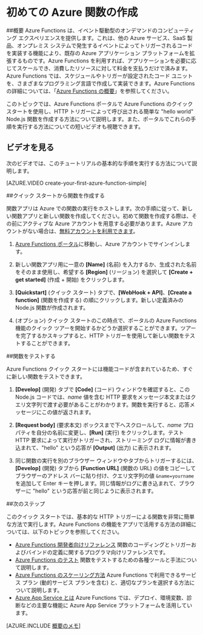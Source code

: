 <properties
   pageTitle="初めての Azure 関数の作成 | Microsoft Azure"
   description="初めての Azure 関数、つまりサーバー不要のアプリケーションを 2 分以内に作成します。"
   services="functions"
   documentationCenter="na"
   authors="ggailey777"
   manager="erikre"
   editor=""
   tags=""
   />

<tags
   ms.service="functions"
   ms.devlang="multiple"
   ms.topic="hero-article"
   ms.tgt_pltfrm="multiple"
   ms.workload="na"
   ms.date="05/05/2016"
   ms.author="glenga"/>

# 初めての Azure 関数の作成

##概要
Azure Functions は、イベント駆動型のオンデマンドのコンピューティング エクスペリエンスを提供します。これは、他の Azure サービス、SaaS 製品、オンプレミス システムで発生するイベントによってトリガーされるコードを実装する機能により、既存の Azure アプリケーション プラットフォームを拡張するものです。Azure Functions を利用すれば、アプリケーションを必要に応じてスケールでき、消費したリソースに対して料金を支払うだけで済みます。Azure Functions では、スケジュールやトリガーが設定されたコード ユニットを、さまざまなプログラミング言語で作成して実装できます。Azure Functions の詳細については、「[Azure Functions の概要](functions-overview.md)」を参照してください。

このトピックでは、Azure Functions ポータルで Azure Functions のクイック スタートを使用し、HTTP トリガーによって呼び出される簡単な "hello world" Node.js 関数を作成する方法について説明します。また、ポータルでこれらの手順を実行する方法についての短いビデオも視聴できます。

## ビデオを見る

次のビデオでは、このチュートリアルの基本的な手順を実行する方法について説明します。

[AZURE.VIDEO create-your-first-azure-function-simple]

##クイック スタートから関数を作成する

関数アプリは Azure での関数の実行をホストします。次の手順に従って、新しい関数アプリと新しい関数を作成してください。初めて関数を作成する際は、その前にアクティブな Azure アカウントを用意する必要があります。Azure アカウントがない場合は、[無料アカウントを利用できます](https://azure.microsoft.com/free/)。

1. [Azure Functions ポータル](https://functions.azure.com/signin)に移動し、Azure アカウントでサインインします。

2. 新しい関数アプリ用に一意の **[Name]** (名前) を入力するか、生成された名前をそのまま使用し、希望する **[Region]** (リージョン) を選択して **[Create + get started]** (作成 + 開始) をクリックします。

3. **[Quickstart]** (クイック スタート) タブで、**[WebHook + API]**、**[Create a function]** (関数を作成する) の順にクリックします。新しい定義済みの Node.js 関数が作成されます。

4. (オプション) クイック スタートのこの時点で、ポータルの Azure Functions 機能のクイック ツアーを開始するかどうか選択することができます。ツアーを完了するかスキップすると、HTTP トリガーを使用して新しい関数をテストすることができます。

##関数をテストする

Azure Functions クイック スタートには機能コードが含まれているため、すぐに新しい関数をテストできます。

1. **[Develop]** (開発) タブで **[Code]** (コード) ウィンドウを確認すると、この Node.js コードでは、*name* 値を含む HTTP 要求をメッセージ本文またはクエリ文字列で渡す必要があることがわかります。関数を実行すると、応答メッセージにこの値が返されます。

2. **[Request body]** (要求本文) ボックスまで下へスクロールして、*name* プロパティを自分の名前に変更し、**[Run]** (実行) をクリックします。テスト HTTP 要求によって実行がトリガーされ、ストリーミング ログに情報が書き込まれて、"hello" という応答が **[Output]** (出力) に表示されます。

3. 同じ関数の実行を別のブラウザー ウィンドウやタブからトリガーするには、**[Develop]** (開発) タブから **[Function URL]** (関数の URL) の値をコピーしてブラウザーのアドレス バーに貼り付け、クエリ文字列の値 `&name=yourname` を追加して Enter キーを押します。同じ情報がログに書き込まれて、ブラウザーに "hello" という応答が前と同じように表示されます。

##次のステップ

このクイック スタートでは、基本的な HTTP トリガーによる関数を非常に簡単な方法で実行します。Azure Functions の機能をアプリで活用する方法の詳細については、以下のトピックを参照してください。

+ [Azure Functions 開発者向けリファレンス](functions-reference.md) 関数のコーディングとトリガーおよびバインドの定義に関するプログラマ向けリファレンスです。
+ [Azure Functions のテスト](functions-test-a-function.md) 関数をテストするための各種ツールと手法について説明します。
+ [Azure Functions のスケーリング方法](functions-scale.md) Azure Functions で利用できるサービス プラン (動的サービス プランを含む) と、適切なプランを選択する方法について説明します。 
+ [Azure App Service とは](../app-service/app-service-value-prop-what-is.md) Azure Functions では、デプロイ、環境変数、診断などの主要な機能に Azure App Service プラットフォームを活用しています。 

[AZURE.INCLUDE [概要のメモ](../../includes/functions-get-help.md)]

<!---HONumber=AcomDC_0511_2016-->